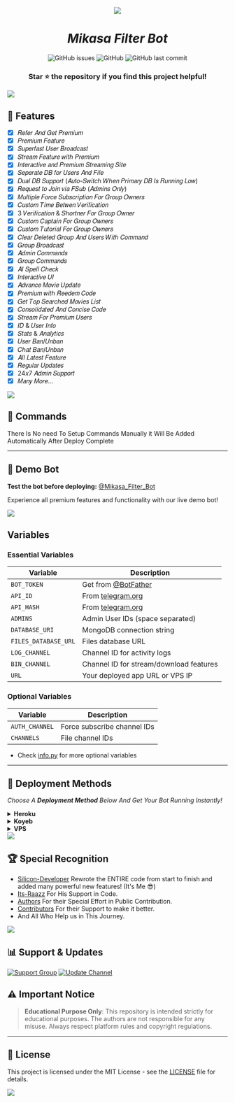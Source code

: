<p align="center">
  <img src="https://i.ibb.co/LdT5fdJY/photo-2025-08-13-01-12-38-7537871916074270724.jpg">
</p>

<i><h1 align="center">Mikasa Filter Bot</h1></i>

<div align="center">

![GitHub issues](https://img.shields.io/github/issues/Silicon-Developer/Auto_Filter_Bot?color=critical&style=for-the-badge)
![GitHub](https://img.shields.io/github/license/Silicon-Developer/Auto_Filter_Bot?style=for-the-badge)
![GitHub last commit](https://img.shields.io/github/last-commit/Silicon-Developer/Auto_Filter_Bot?style=for-the-badge)

</div>

<div align="center">

### **Star ⭐ the repository if you find this project helpful!**

</div>

<img src="https://user-images.githubusercontent.com/73097560/115834477-dbab4500-a447-11eb-908a-139a6edaec5c.gif">

## 🎊 Features

- [x] 𝑅𝑒𝑓𝑒𝑟 𝐴𝑛𝑑 𝐺𝑒𝑡 𝑃𝑟𝑒𝑚𝑖𝑢𝑚
- [x] 𝑃𝑟𝑒𝑚𝑖𝑢𝑚 𝐹𝑒𝑎𝑡𝑢𝑟𝑒
- [x] 𝑆𝑢𝑝𝑒𝑟𝑓𝑎𝑠𝑡 𝑈𝑠𝑒𝑟 𝐵𝑟𝑜𝑎𝑑𝑐𝑎𝑠𝑡 
- [x] 𝑆𝑡𝑟𝑒𝑎𝑚 𝐹𝑒𝑎𝑡𝑢𝑟𝑒 𝑤𝑖𝑡ℎ 𝑃𝑟𝑒𝑚𝑖𝑢𝑚
- [x] 𝐼𝑛𝑡𝑒𝑟𝑎𝑐𝑡𝑖𝑣𝑒 𝑎𝑛𝑑 𝑃𝑟𝑒𝑚𝑖𝑢𝑚 𝑆𝑡𝑟𝑒𝑎𝑚𝑖𝑛𝑔 𝑆𝑖𝑡𝑒
- [x] 𝑆𝑒𝑝𝑒𝑟𝑎𝑡𝑒 𝐷𝐵 𝑓𝑜𝑟 𝑈𝑠𝑒𝑟𝑠 𝐴𝑛𝑑 𝐹𝑖𝑙𝑒
- [x] 𝐷𝑢𝑎𝑙 𝐷𝐵 𝑆𝑢𝑝𝑝𝑜𝑟𝑡 (𝐴𝑢𝑡𝑜-𝑆𝑤𝑖𝑡𝑐ℎ 𝑊ℎ𝑒𝑛 𝑃𝑟𝑖𝑚𝑎𝑟𝑦 𝐷𝐵 𝐼𝑠 𝑅𝑢𝑛𝑛𝑖𝑛𝑔 𝐿𝑜𝑤)
- [x] 𝑅𝑒𝑞𝑢𝑒𝑠𝑡 𝑡𝑜 𝐽𝑜𝑖𝑛 𝑣𝑖𝑎 𝐹𝑆𝑢𝑏 (𝐴𝑑𝑚𝑖𝑛𝑠 𝑂𝑛𝑙𝑦)  
- [x] 𝑀𝑢𝑙𝑡𝑖𝑝𝑙𝑒 𝐹𝑜𝑟𝑐𝑒 𝑆𝑢𝑏𝑠𝑐𝑟𝑖𝑝𝑡𝑖𝑜𝑛 𝐹𝑜𝑟 𝐺𝑟𝑜𝑢𝑝 𝑂𝑤𝑛𝑒𝑟𝑠
- [x] 𝐶𝑢𝑠𝑡𝑜𝑚 𝑇𝑖𝑚𝑒 𝐵𝑒𝑡𝑤𝑒𝑛 𝑉𝑒𝑟𝑖𝑓𝑖𝑐𝑎𝑡𝑖𝑜𝑛
- [x] 3 𝑉𝑒𝑟𝑖𝑓𝑖𝑐𝑎𝑡𝑖𝑜𝑛 & 𝑆ℎ𝑜𝑟𝑡𝑛𝑒𝑟 𝐹𝑜𝑟 𝐺𝑟𝑜𝑢𝑝 𝑂𝑤𝑛𝑒𝑟
- [x] 𝐶𝑢𝑠𝑡𝑜𝑚 𝐶𝑎𝑝𝑡𝑎𝑖𝑛 𝐹𝑜𝑟 𝐺𝑟𝑜𝑢𝑝 𝑂𝑤𝑛𝑒𝑟𝑠
- [x] 𝐶𝑢𝑠𝑡𝑜𝑚 𝑇𝑢𝑡𝑜𝑟𝑖𝑎𝑙 𝐹𝑜𝑟 𝐺𝑟𝑜𝑢𝑝 𝑂𝑤𝑛𝑒𝑟𝑠
- [x] 𝐶𝑙𝑒𝑎𝑟 𝐷𝑒𝑙𝑒𝑡𝑒𝑑 𝐺𝑟𝑜𝑢𝑝 𝐴𝑛𝑑 𝑈𝑠𝑒𝑟𝑠 𝑊𝑖𝑡ℎ 𝐶𝑜𝑚𝑚𝑎𝑛𝑑
- [x] 𝐺𝑟𝑜𝑢𝑝 𝐵𝑟𝑜𝑎𝑑𝑐𝑎𝑠𝑡
- [x] 𝐴𝑑𝑚𝑖𝑛 𝐶𝑜𝑚𝑚𝑎𝑛𝑑𝑠
- [x] 𝐺𝑟𝑜𝑢𝑝 𝐶𝑜𝑚𝑚𝑎𝑛𝑑𝑠 
- [x] 𝐴𝐼 𝑆𝑝𝑒𝑙𝑙 𝐶ℎ𝑒𝑐𝑘
- [x] 𝐼𝑛𝑡𝑒𝑟𝑎𝑐𝑡𝑖𝑣𝑒 𝑈𝐼
- [x] 𝐴𝑑𝑣𝑎𝑛𝑐𝑒 𝑀𝑜𝑣𝑖𝑒 𝑈𝑝𝑑𝑎𝑡𝑒 
- [x] 𝑃𝑟𝑒𝑚𝑖𝑢𝑚 𝑤𝑖𝑡ℎ 𝑅𝑒𝑒𝑑𝑒𝑚 𝐶𝑜𝑑𝑒
- [x] 𝐺𝑒𝑡 𝑇𝑜𝑝 𝑆𝑒𝑎𝑟𝑐ℎ𝑒𝑑 𝑀𝑜𝑣𝑖𝑒𝑠 𝐿𝑖𝑠𝑡
- [x] 𝐶𝑜𝑛𝑠𝑜𝑙𝑖𝑑𝑎𝑡𝑒𝑑 𝐴𝑛𝑑 𝐶𝑜𝑛𝑐𝑖𝑠𝑒 𝐶𝑜𝑑𝑒
- [x] 𝑆𝑡𝑟𝑒𝑎𝑚 𝐹𝑜𝑟 𝑃𝑟𝑒𝑚𝑖𝑢𝑚 𝑈𝑠𝑒𝑟𝑠
- [x] 𝐼𝐷 & 𝑈𝑠𝑒𝑟 𝐼𝑛𝑓𝑜  
- [x] 𝑆𝑡𝑎𝑡𝑠 & 𝐴𝑛𝑎𝑙𝑦𝑡𝑖𝑐𝑠  
- [x] 𝑈𝑠𝑒𝑟 𝐵𝑎𝑛/𝑈𝑛𝑏𝑎𝑛
- [x] 𝐶ℎ𝑎𝑡 𝐵𝑎𝑛/𝑈𝑛𝑏𝑎𝑛
- [x] 𝐴𝑙𝑙 𝐿𝑎𝑡𝑒𝑠𝑡 𝐹𝑒𝑎𝑡𝑢𝑟𝑒
- [x] 𝑅𝑒𝑔𝑢𝑙𝑎𝑟 𝑈𝑝𝑑𝑎𝑡𝑒𝑠
- [x] 24𝑥7 𝐴𝑑𝑚𝑖𝑛 𝑆𝑢𝑝𝑝𝑜𝑟𝑡
- [x] 𝑀𝑎𝑛𝑦 𝑀𝑜𝑟𝑒...

<img src="https://user-images.githubusercontent.com/73097560/115834477-dbab4500-a447-11eb-908a-139a6edaec5c.gif">

## 📄 Commands

There Is No need To Setup Commands Manually it Will Be Added Automatically After Deploy Complete

---

## 🤖 Demo Bot

**Test the bot before deploying:** [@Mikasa_Filter_Bot](https://t.me/Mikasa_Filter_Bot)

Experience all premium features and functionality with our live demo bot!

<img src="https://user-images.githubusercontent.com/73097560/115834477-dbab4500-a447-11eb-908a-139a6edaec5c.gif">

## Variables
### Essential Variables
| Variable | Description |
|----------|-------------|
| `BOT_TOKEN` | Get from [@BotFather](https://t.me/BotFather) |
| `API_ID` | From [telegram.org](https://my.telegram.org/apps) |
| `API_HASH` | From [telegram.org](https://my.telegram.org/apps) |
| `ADMINS` | Admin User IDs (space separated) |
| `DATABASE_URI` | MongoDB connection string |
| `FILES_DATABASE_URL` | Files database URL |
| `LOG_CHANNEL` | Channel ID for activity logs |
| `BIN_CHANNEL` | Channel ID for stream/download features |
| `URL` | Your deployed app URL or VPS IP |

### Optional Variables
| Variable | Description |
|----------|-------------|
| `AUTH_CHANNEL` | Force subscribe channel IDs |
| `CHANNELS` | File channel IDs |
* Check [info.py](https://github.com/Silicon-Developer/Auto-Filter-Bot/blob/SiliconBotz/info.py) for more optional variables

---

## 🚀 Deployment Methods

<i>Choose A **Deployment Method** Below And Get Your Bot Running Instantly!</i>

<details>
  <summary><b>Heroku</b></summary>  

Click The Button Below To Instantly Deploy Your Bot On **Heroku**.  

<p align="center">
  <a href="https://heroku.com/deploy?template=https://github.com/Silicon-Developer/Auto_Filter_Bot">
    <img src="https://www.herokucdn.com/deploy/button.svg" alt="Deploy on Heroku">
  </a>
</p>

</details>

<details>
  <summary><b>Koyeb</b></summary>  

Deploy On **Koyeb** In One Click!  

<p align="center">
  <a href="https://app.koyeb.com/deploy?type=git&repository=https://github.com/Silicon-Developer/Auto_Filter_Bot&branch=SiliconBotz">
    <img src="https://www.koyeb.com/static/images/deploy/button.svg" alt="Deploy to Koyeb">
  </a>
</p>


</details>

<details>
  <summary><b>VPS</b></summary>  

Run The Following Commands To Deploy The Bot On A **VPS**:  

<pre>
mkdir SiliconBotz && cd SiliconBotz
git clone https://github.com/Silicon-Developer/Auto_Filter_Bot
cd Auto_Filter_Bot
pip install -r requirements.txt
python3 bot.py
</pre>
</details>

<img src="https://user-images.githubusercontent.com/73097560/115834477-dbab4500-a447-11eb-908a-139a6edaec5c.gif">

## 🏆 Special Recognition


- [Silicon-Developer](t.me/Silicon_Official) Rewrote the ENTIRE code from start to finish and added many powerful new features! (It's Me 😎)
- [Its-Raazz](t.me/Its_Raazz) For His Support in Code.
- [Authors](https://github.com/Silicon-Developer/Auto-Filter-Bot/blob/SiliconBotz/credit.txt) For their Special Effort in Public Contribution.
- [Contributors](https://github.com/HA-Bots/Auto-Filter-Bot/graphs/contributors) For their Support to make it better.
- And All Who Help us in This Journey.

<img src="https://user-images.githubusercontent.com/73097560/115834477-dbab4500-a447-11eb-908a-139a6edaec5c.gif">

## 📊 Support & Updates

[![Support Group](https://img.shields.io/badge/Support_Group-Silicon_Botz-critical?style=for-the-badge&logo=telegram)](https://t.me/Silicon_Botz)
[![Update Channel](https://img.shields.io/badge/Update_Channel-Silicon_Bot_Update-critical?style=for-the-badge&logo=telegram)](https://t.me/Silicon_Bot_Update)

## ⚠️ Important Notice

> **Educational Purpose Only**: This repository is intended strictly for educational purposes. The authors are not responsible for any misuse. Always respect platform rules and copyright regulations.

---

## 📜 License

This project is licensed under the MIT License - see the [LICENSE](https://github.com/Silicon-Developer/Auto-Filter-Bot/blob/SiliconBotz/LICENSE) file for details.

<img src="https://user-images.githubusercontent.com/73097560/115834477-dbab4500-a447-11eb-908a-139a6edaec5c.gif">
